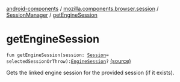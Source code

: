 [android-components](../../index.md) / [mozilla.components.browser.session](../index.md) / [SessionManager](index.md) / [getEngineSession](./get-engine-session.md)

# getEngineSession

`fun getEngineSession(session: `[`Session`](../-session/index.md)` = selectedSessionOrThrow): `[`EngineSession`](../../mozilla.components.concept.engine/-engine-session/index.md)`?` [(source)](https://github.com/mozilla-mobile/android-components/blob/master/components/browser/session/src/main/java/mozilla/components/browser/session/SessionManager.kt#L301)

Gets the linked engine session for the provided session (if it exists).

